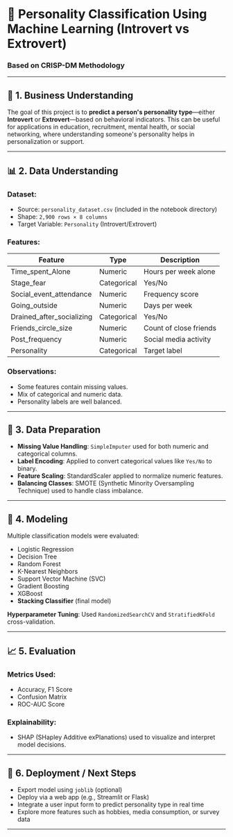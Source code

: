 # 🧠 Personality Classification Using Machine Learning (Introvert vs Extrovert)

### Based on CRISP-DM Methodology

---

## 📌 1. Business Understanding

The goal of this project is to **predict a person's personality type**—either **Introvert** or **Extrovert**—based on behavioral indicators. This can be useful for applications in education, recruitment, mental health, or social networking, where understanding someone's personality helps in personalization or support.

---

## 📊 2. Data Understanding

### Dataset:

* Source: `personality_dataset.csv` (included in the notebook directory)
* Shape: `2,900 rows × 8 columns`
* Target Variable: `Personality` (Introvert/Extrovert)

### Features:

| Feature                     | Type        | Description            |
| --------------------------- | ----------- | ---------------------- |
| Time\_spent\_Alone          | Numeric     | Hours per week alone   |
| Stage\_fear                 | Categorical | Yes/No                 |
| Social\_event\_attendance   | Numeric     | Frequency score        |
| Going\_outside              | Numeric     | Days per week          |
| Drained\_after\_socializing | Categorical | Yes/No                 |
| Friends\_circle\_size       | Numeric     | Count of close friends |
| Post\_frequency             | Numeric     | Social media activity  |
| Personality                 | Categorical | Target label           |

### Observations:

* Some features contain missing values.
* Mix of categorical and numeric data.
* Personality labels are well balanced.

---

## 🧹 3. Data Preparation

* **Missing Value Handling**: `SimpleImputer` used for both numeric and categorical columns.
* **Label Encoding**: Applied to convert categorical values like `Yes/No` to binary.
* **Feature Scaling**: StandardScaler applied to normalize numeric features.
* **Balancing Classes**: SMOTE (Synthetic Minority Oversampling Technique) used to handle class imbalance.

---

## 🤖 4. Modeling

Multiple classification models were evaluated:

* Logistic Regression
* Decision Tree
* Random Forest
* K-Nearest Neighbors
* Support Vector Machine (SVC)
* Gradient Boosting
* XGBoost
* **Stacking Classifier** (final model)

**Hyperparameter Tuning**: Used `RandomizedSearchCV` and `StratifiedKFold` cross-validation.

---

## 📈 5. Evaluation

### Metrics Used:

* Accuracy, F1 Score
* Confusion Matrix
* ROC-AUC Score

### Explainability:

* SHAP (SHapley Additive exPlanations) used to visualize and interpret model decisions.

---

## 🚀 6. Deployment / Next Steps

* Export model using `joblib` (optional)
* Deploy via a web app (e.g., Streamlit or Flask)
* Integrate a user input form to predict personality type in real time
* Explore more features such as hobbies, media consumption, or survey data

---